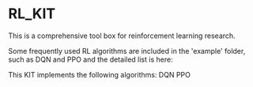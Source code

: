 # RL_KIT
This is a comprehensive tool box for reinforcement learning research.

Some frequently used RL algorithms are included in the 'example' folder, such as DQN and PPO and the detailed list is here:

This KIT implements the following algorithms:
DQN
PPO
